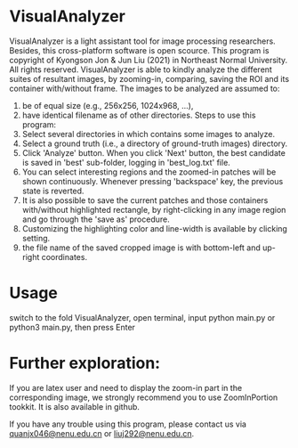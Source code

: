 # VisualAnalyzer
VisualAnalyzer is a light assistant tool for image processing researchers. Besides, this cross-platform software is open scource. This program is copyright of Kyongson Jon & Jun Liu (2021) in Northeast Normal University. All rights reserved.
    VisualAnalyzer is able to kindly analyze the different suites of resultant images, by zooming-in, comparing, saving the ROI and its container with/without frame.
The images to be analyzed are assumed to:
1) be of equal size (e.g., 256x256, 1024x968, ...), 
2) have identical filename as of other directories. 
 Steps to use this program: 
1) Select several directories in which contains some images to analyze. 
2) Select a ground truth (i.e., a directory of ground-truth images) directory.
3) Click 'Analyze' button. When you click 'Next' button, the best candidate is saved in 'best' sub-folder, logging in 'best_log.txt' file.
4) You can select interesting regions and the zoomed-in patches will be shown continuously. Whenever pressing 'backspace' key, the previous state is reverted.
5) It is also possible to save the current patches and those containers with/without highlighted rectangle, by right-clicking in any image region and go through the 'save as' procedure.
6) Customizing the highlighting color and line-width is available by clicking setting.
7) the file name of the saved cropped image is with bottom-left and up-right coordinates.

# Usage
switch to the fold VisualAnalyzer, open terminal, input python main.py or python3 main.py, then press Enter

# Further exploration:
If you are latex user and need to display the zoom-in part in the corresponding image, we strongly recommend you to use ZoomInPortion tookkit. It is also available in github.

If you have any trouble using this program, please contact us via quanjx046@nenu.edu.cn or liuj292@nenu.edu.cn.

